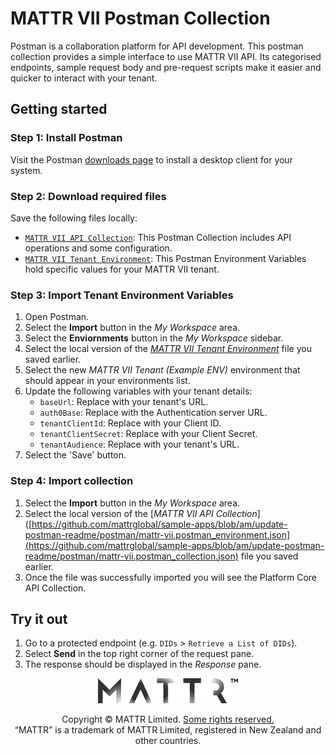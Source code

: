 # MATTR VII Postman Collection

Postman is a collaboration platform for API development. This postman collection provides a simple interface to use MATTR VII API. Its categorised endpoints, sample request body and pre-request scripts make it easier and quicker to interact with your tenant.

## Getting started

### Step 1: Install Postman

Visit the Postman [downloads page](https://www.postman.com/downloads/) to install a desktop client for your system.

### Step 2: Download required files
Save the following files locally:
- [`MATTR VII API Collection`](https://github.com/mattrglobal/sample-apps/blob/am/update-postman-readme/postman/mattr-vii.postman_collection.json): This Postman Collection includes API operations and some configuration.
- [`MATTR VII Tenant Environment`](https://github.com/mattrglobal/sample-apps/blob/am/update-postman-readme/postman/mattr-vii.postman_environment.json): This Postman Environment Variables hold specific values for your MATTR VII tenant.

### Step 3: Import Tenant Environment Variables

1. Open Postman.
2. Select the **Import** button in the _My Workspace_ area.
3. Select the **Enviornments** button in the _My Workspace_ sidebar.
4. Select the local version of the [_MATTR VII Tenant Environment_](https://github.com/mattrglobal/sample-apps/blob/am/update-postman-readme/postman/mattr-vii.postman_environment.json) file you saved earlier.
5. Select the new _MATTR VII Tenant (Example ENV)_ environment that should appear in your environments list.
6. Update the following variables with your tenant details:
   - `baseUrl`: Replace with your tenant's URL.
   - `auth0Base`: Replace with the Authentication server URL.
   - `tenantClientId`: Replace with your Client ID.
   - `tenantClientSecret`: Replace with your Client Secret.
   - `tenantAudience`: Replace with your tenant's URL.
7. Select the 'Save' button.

### Step 4: Import collection

1. Select the **Import** button in the _My Workspace_ area.
2. Select the local version of the [_MATTR VII API Collection_]([https://github.com/mattrglobal/sample-apps/blob/am/update-postman-readme/postman/mattr-vii.postman_environment.json](https://github.com/mattrglobal/sample-apps/blob/am/update-postman-readme/postman/mattr-vii.postman_collection.json) file you saved earlier.
3. Once the file was successfully imported you will see the Platform Core API Collection.

## Try it out

1. Go to a protected endpoint (e.g. `DIDs` > `Retrieve a List of DIDs`).
2. Select **Send** in the top right corner of the request pane.
3. The response should be displayed in the _Response_ pane.

<p align="center"><a href="https://mattr.global" target="_blank"><img height="40px" src ="../docs/assets/mattr-logo-tm.svg"></a></p><p align="center">Copyright © MATTR Limited. <a href="./LICENSE">Some rights reserved.</a><br/>“MATTR” is a trademark of MATTR Limited, registered in New Zealand and other countries.</p>
